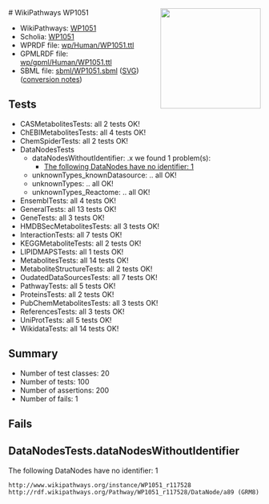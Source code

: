 <img style="float: right; width: 200px" src="../logo.png" />
# WikiPathways WP1051

* WikiPathways: [WP1051](https://identifiers.org/wikipathways:WP1051)
* Scholia: [WP1051](https://scholia.toolforge.org/wikipathways/WP1051)
* WPRDF file: [wp/Human/WP1051.ttl](../wp/Human/WP1051.ttl)
* GPMLRDF file: [wp/gpml/Human/WP1051.ttl](../wp/gpml/Human/WP1051.ttl)
* SBML file: [sbml/WP1051.sbml](../sbml/WP1051.sbml) ([SVG](../sbml/WP1051.svg)) ([conversion notes](../sbml/WP1051.txt))

## Tests
* CASMetabolitesTests: all 2 tests OK!
* ChEBIMetabolitesTests: all 4 tests OK!
* ChemSpiderTests: all 2 tests OK!
* DataNodesTests
    * dataNodesWithoutIdentifier: .x we found 1 problem(s):
        * [The following DataNodes have no identifier: 1](#d2d32fa0)
    * unknownTypes_knownDatasource: .. all OK!
    * unknownTypes: .. all OK!
    * unknownTypes_Reactome: .. all OK!
* EnsemblTests: all 4 tests OK!
* GeneralTests: all 13 tests OK!
* GeneTests: all 3 tests OK!
* HMDBSecMetabolitesTests: all 3 tests OK!
* InteractionTests: all 7 tests OK!
* KEGGMetaboliteTests: all 2 tests OK!
* LIPIDMAPSTests: all 1 tests OK!
* MetabolitesTests: all 14 tests OK!
* MetaboliteStructureTests: all 2 tests OK!
* OudatedDataSourcesTests: all 7 tests OK!
* PathwayTests: all 5 tests OK!
* ProteinsTests: all 2 tests OK!
* PubChemMetabolitesTests: all 3 tests OK!
* ReferencesTests: all 3 tests OK!
* UniProtTests: all 5 tests OK!
* WikidataTests: all 14 tests OK!


## Summary

* Number of test classes: 20
* Number of tests: 100
* Number of assertions: 200
* Number of fails: 1

## Fails

<a name="d2d32fa0" />

## DataNodesTests.dataNodesWithoutIdentifier

The following DataNodes have no identifier: 1
```
http://www.wikipathways.org/instance/WP1051_r117528 http://rdf.wikipathways.org/Pathway/WP1051_r117528/DataNode/a89 (GRM8)
```


